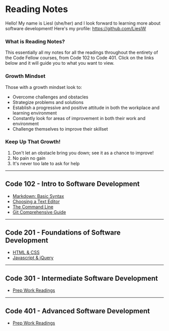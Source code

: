 # Reading Notes
Hello! My name is Liesl (she/her) and I look forward to learning more about software development! Here's my profile: https://github.com/LieslW
### What is Reading Notes? 
This essentially all my notes for all the readings throughout the entirety of the Code Fellow courses, from Code 102 to Code 401. Click on the links below and it will guide you to what you want to view. 
### Growth Mindset 
  Those with a growth mindset look to:
  - Overcome challenges and obstacles 
  - Strategize problems and solutions 
  - Establish a progressive and positive attitude in both the workplace and learning environment 
  - Constantly look for areas of improvement in both their work and environment 
  - Challenge themselves to improve their skillset
 ### Keep Up That Growth! 
 1. Don't let an obstacle bring you down; see it as a chance to improve! 
 2. No pain no gain 
 3. It's never too late to ask for help   
___
## Code 102 - Intro to Software Development
- [Markdown: Basic Syntax](MarkdownBasicSyntac.md)
- [Choosing a Text Editor](ChoosingaTextEditor.md)
- [The Command Line](CommandLine.md)
- [Git Comprehensive Guide](GitGuide.md)  
___
## Code 201 - Foundations of Software Development
- [HTML & CSS](HTML|CSS.md)
- [Javascript & jQuery](JS|jQ.md)
___
## Code 301 - Intermediate Software Development 
- [Prep Work Readings]()
___
## Code 401 - Advanced Software Development
- [Prep Work Readings]()
